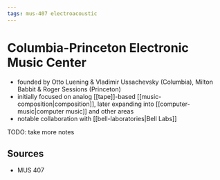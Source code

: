 ```yaml
---
tags: mus-407 electroacoustic
---
```


# Columbia-Princeton Electronic Music Center

- founded by Otto Luening & Vladimir Ussachevsky (Columbia), Milton Babbit & Roger Sessions (Princeton)
- initially focused on analog [[tape]]-based [[music-composition|composition]], later expanding into [[computer-music|computer music]] and other areas
- notable collaboration with [[bell-laboratories|Bell Labs]]

TODO: take more notes

## Sources

- MUS 407
